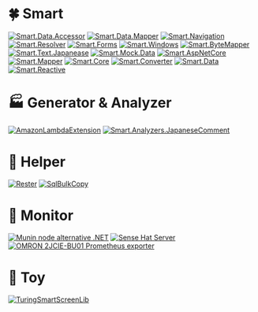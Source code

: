 # :four_leaf_clover: Smart

[![Smart.Data.Accessor](https://github-readme-stats.vercel.app/api/pin/?username=usausa&repo=Smart-Net-Data-Accessor)](https://github.com/usausa/Smart-Net-Data-Accessor)
[![Smart.Data.Mapper](https://github-readme-stats.vercel.app/api/pin/?username=usausa&repo=Smart-Net-Data-Mapper)](https://github.com/usausa/Smart-Net-Data-Mapper)
[![Smart.Navigation](https://github-readme-stats.vercel.app/api/pin/?username=usausa&repo=Smart-Net-Navigation)](https://github.com/usausa/Smart-Net-Navigation)
[![Smart.Resolver](https://github-readme-stats.vercel.app/api/pin/?username=usausa&repo=Smart-Net-Resolver)](https://github.com/usausa/Smart-Net-Resolver)
[![Smart.Forms](https://github-readme-stats.vercel.app/api/pin/?username=usausa&repo=Smart-Net-Forms)](https://github.com/usausa/Smart-Net-Forms)
[![Smart.Windows](https://github-readme-stats.vercel.app/api/pin/?username=usausa&repo=Smart-Net-Windows)](https://github.com/usausa/Smart-Net-Windows)
[![Smart.ByteMapper](https://github-readme-stats.vercel.app/api/pin/?username=usausa&repo=Smart-Net-ByteMapper)](https://github.com/usausa/Smart-Net-ByteMapper)
[![Smart.Text.Japanease](https://github-readme-stats.vercel.app/api/pin/?username=usausa&repo=Smart-Net-Text-Japanese)](https://github.com/usausa/Smart-Net-Text-Japanese)
[![Smart.Mock.Data](https://github-readme-stats.vercel.app/api/pin/?username=usausa&repo=Smart-Net-Mock-Data)](https://github.com/usausa/Smart-Net-Mock-Data)
[![Smart.AspNetCore](https://github-readme-stats.vercel.app/api/pin/?username=usausa&repo=Smart-Net-AspNetCore)](https://github.com/usausa/Smart-Net-AspNetCore)
[![Smart.Mapper](https://github-readme-stats.vercel.app/api/pin/?username=usausa&repo=Smart-Net-Mapper)](https://github.com/usausa/Smart-Net-Mapper)
[![Smart.Core](https://github-readme-stats.vercel.app/api/pin/?username=usausa&repo=Smart-Net)](https://github.com/usausa/Smart-Net)
[![Smart.Converter](https://github-readme-stats.vercel.app/api/pin/?username=usausa&repo=Smart-Net-Converter)](https://github.com/usausa/Smart-Net-Converter)
[![Smart.Data](https://github-readme-stats.vercel.app/api/pin/?username=usausa&repo=Smart-Net-Data)](https://github.com/usausa/Smart-Net-Data)
[![Smart.Reactive](https://github-readme-stats.vercel.app/api/pin/?username=usausa&repo=Smart-Net-Reactive)](https://github.com/usausa/Smart-Net-Reactive)

# :factory: Generator & Analyzer

[![AmazonLambdaExtension](https://github-readme-stats.vercel.app/api/pin/?username=usausa&repo=amazon-lambda-extension)](https://github.com/usausa/amazon-lambda-extension)
[![Smart.Analyzers.JapaneseComment](https://github-readme-stats.vercel.app/api/pin/?username=usausa&repo=Smart-Net-Analyzers-JapaneseComment)](https://github.com/usausa/Smart-Net-Analyzers-JapaneseComment)

# :wrench: Helper

[![Rester](https://github-readme-stats.vercel.app/api/pin/?username=usausa&repo=Rester)](https://github.com/usausa/Rester)
[![SqlBulkCopy](https://github-readme-stats.vercel.app/api/pin/?username=usausa&repo=SqlBulkLoader)](https://github.com/usausa/SqlBulkLoader)

# :rotating_light: Monitor

[![Munin node alternative .NET](https://github-readme-stats.vercel.app/api/pin/?username=usausa&repo=munin-node-alternative)](https://github.com/usausa/munin-node-alternative)
[![Sense Hat Server](https://github-readme-stats.vercel.app/api/pin/?username=usausa&repo=sensehat-server)](https://github.com/usausa/sensehat-server)
[![OMRON 2JCIE-BU01 Prometheus exporter](https://github-readme-stats.vercel.app/api/pin/?username=usausa&repo=sensor-omron)](https://github.com/usausa/sensor-omron)

# :game_die: Toy

[![TuringSmartScreenLib](https://github-readme-stats.vercel.app/api/pin/?username=usausa&repo=turing-smart-screen)](https://github.com/usausa/turing-smart-screen)
